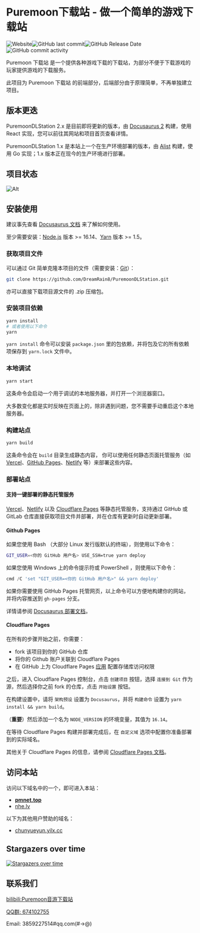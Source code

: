 # Puremoon下载站 - 做一个简单的游戏下载站

<img alt="Website" src="https://img.shields.io/website?style=flat-square&url=https%3A%2F%2Fpuremoondlstation.pages.dev"><img alt="GitHub last commit" src="https://img.shields.io/github/last-commit/Lytsu/lowlight?style=flat-square"><img alt="GitHub Release Date" src="https://img.shields.io/github/release-date/Lytsu/lowlight?style=flat-square"><img alt="GitHub commit activity" src="https://img.shields.io/github/commit-activity/w/Lytsu/lowlight?style=flat-square">

Puremoon 下载站 是一个提供各种游戏下载的下载站，为部分不便于下载游戏的玩家提供游戏的下载服务。

此项目为 Puremoon 下载站 的前端部分，后端部分由于原理简单，不再单独建立项目。

## 版本更迭

PuremoonDLStation 2.x 是目前即将更新的版本，由 [Docusaurus 2](https://docusaurus.io/) 构建，使用 React 实现，您可以前往其网站和项目首页查看详情。

PuremoonDLStation 1.x 是本站上一个在生产环境部署的版本，由 [Alist](https://alist.nn.ci) 构建，使用 Go 实现；1.x 版本正在现今的生产环境进行部署。

## 项目状态

![Alt](https://repobeats.axiom.co/api/embed/1346b06cd07c3ce11ccba830b506b7829adf33d5.svg "Repobeats analytics image")

## 安装使用

建议事先查看 [Docusaurus 文档](https://docusaurus.io/zh-CN/docs/) 来了解如何使用。

至少需要安装：[Node.js](https://nodejs.org/en/download/) 版本 >= 16.14、[Yarn](https://yarnpkg.com/en/) 版本 >= 1.5。

### 获取项目文件

可以通过 Git 简单克隆本项目的文件（需要安装：[Git](https://git-scm.com/)）：

```bash
git clone https://github.com/DreamRain8/PuremoonDLStation.git
```

亦可以直接下载项目源文件的 .zip 压缩包。

### 安装项目依赖

```bash
yarn install
# 或者使用以下命令
yarn
```

`yarn install` 命令可以安装 `package.json` 里的包依赖，并将包及它的所有依赖项保存到 `yarn.lock` 文件中。

### 本地调试

```bash
yarn start
```

这条命令会启动一个用于调试的本地服务器，并打开一个浏览器窗口。

大多数变化都是实时反映在页面上的，除非遇到问题，您不需要手动重启这个本地服务器。

### 构建站点

```bash
yarn build
```

这条命令会在 `build` 目录生成静态内容， 你可以使用任何静态页面托管服务（如 [Vercel](https://vercel.com/)、[GitHub Pages](https://pages.github.com/)、[Netlify](https://www.netlify.com/) 等）来部署这些内容。

### 部署站点

#### 支持一键部署的静态托管服务

[Vercel](https://vercel.com/)、[Netlify](https://www.netlify.com/) 以及 [Cloudflare Pages](https://pages.cloudflare.com/) 等静态托管服务，支持通过 GitHub 或 GitLab 仓库直接获取项目文件并部署，并在仓库有更新时自动更新部署。

#### Github Pages

如果您使用 Bash （大部分 Linux 发行版默认的终端），则使用以下命令：

```bash
GIT_USER=<你的 GitHub 用户名> USE_SSH=true yarn deploy
```

如果您使用 Windows 上的命令提示符或 PowerShell ，则使用以下命令：

```powershell
cmd /C 'set "GIT_USER=<你的 GitHub 用户名>" && yarn deploy'
```

如果你需要使用 GitHub Pages 托管网页，以上命令可以方便地构建你的网站，并将内容推送到 `gh-pages` 分支。

详情请参阅 [Docusaurus 部署文档](https://docusaurus.io/zh-CN/docs/deployment)。

#### Cloudflare Pages

在所有的步骤开始之前，你需要：

- fork 该项目到你的 GitHub 仓库
- 将你的 Github 账户关联到 Cloudflare Pages
- 在 GitHub 上为 Cloudflare Pages [应用](https://github.com/settings/installations/24751745) 配置存储库访问权限

之后，进入 Cloudflare Pages 控制台，点击 `创建项目` 按钮，选择 `连接到 Git` 作为源，然后选择你之前 fork 的仓库，点击 `开始设置` 按钮。

在构建设置中，请将 `架构预设` 设置为 `Docusaurus`，并将 `构建命令` 设置为 `yarn install && yarn build`。

（**重要**）然后添加一个名为 `NODE_VERSION` 的环境变量，其值为 `16.14`。

在等待 Cloudflare Pages 构建并部署完成后，在 `自定义域` 选项中配置你准备部署到的实际域名。

其他关于 Cloudflare Pages 的信息，请参阅 [Cloudflare Pages 文档](https://developers.cloudflare.com/pages/how-to)。

## 访问本站

访问以下域名中的一个，即可进入本站：

- **[pmnet.top](https://pmnet.top)**
- [nhe.lv](https://nhe.lv/)

以下为其他用户赞助的域名：

- [chunyueyun.yilx.cc](https://chunyueyun.yilx.cc)

## Stargazers over time

[![Stargazers over time](https://starchart.cc/Lytsu/lowlight.svg)](https://starchart.cc/Lytsu/lowlight)

## 联系我们

[bilibili:Puremoon音游下载站](https://space.bilibili.com/673409542)

[QQ群: 674102755](http://qm.qq.com/cgi-bin/qm/qr?_wv=1027&k=NhIUf3dm7QRTbsT8-oJaQ8a7bWjoc5FG&authKey=CijTxPtWqmP0TfpHrpelxkGua%2BC2aoYhtpRPx%2BR3rybibYEH6gM5laMsh%2BzKDCk7&noverify=0&group_code=674102755)

Email: 3859227514#qq.com(#→@)
